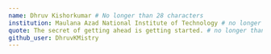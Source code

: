```yaml
---
name: Dhruv Kishorkumar # No longer than 28 characters
institution: Maulana Azad National Institute of Technology # no longer than 58 characters
quote: The secret of getting ahead is getting started. # no longer than 100 characters, avoid using quotes(") to guarantee the format remains the same.
github_user: DhruvKMistry
---
```

